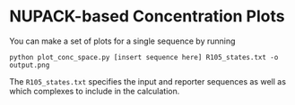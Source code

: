 # NUPACK-based Concentration Plots

You can make a set of plots for a single sequence by running

```python plot_conc_space.py [insert sequence here] R105_states.txt -o output.png```

The `R105_states.txt` specifies the input and reporter sequences as well as which complexes to include in the calculation.
